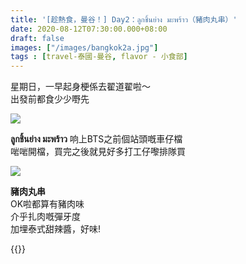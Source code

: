 ```yaml
---
title: '[趁熱食，曼谷！] Day2：ลูกชิ้นย่าง มะพร้าว（豬肉丸串）'
date: 2020-08-12T07:30:00.000+08:00
draft: false
images: ["/images/bangkok2a.jpg"]
tags : [travel-泰國-曼谷, flavor - 小食部]
---
```


星期日，一早起身梗係去翟道翟啦～  
出發前都食少少嘢先  

![](/images/bangkok2a1.jpg)

**ลูกชิ้นย่าง มะพร้าว**
响上BTS之前個站頭嘅車仔檔  
啱啱開檔，買完之後就見好多打工仔嚟排隊買  

![](/images/bangkok2a.jpg)

**豬肉丸串**  
OK啦都算有豬肉味  
介乎扎肉嘅彈牙度  
加埋泰式甜辣醬，好味!  

{{<bangkok>}}
